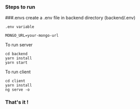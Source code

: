 ### Steps to run

###.envs
create a .env file in backend directory (backend/.env)

```
.env variable

MONGO_URL=your-mongo-url
```

To run server
```
cd backend
yarn install
yarn start
```

To run client
```
cd client
yarn install
ng serve -o
```

### That's it !


